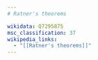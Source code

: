 ```yaml
---
# Ratner's theorems

wikidata: Q7295875
msc_classification: 37
wikipedia_links:
  - "[[Ratner's theorems]]"
---
```

